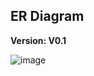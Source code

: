 ## ER Diagram

**Version: V0.1**

![image](https://github.com/user-attachments/assets/d920faa3-72ea-4ad7-91f5-3a871b476bd0)


